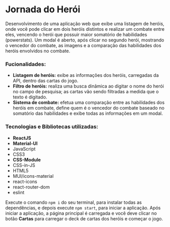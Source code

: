 # Jornada do Herói

Desenvolvimento de uma aplicação web que exibe uma listagem de heróis, onde você pode clicar em dois heróis distintos e realizar um combate entre eles, vencendo o herói que possuir maior somatório de habilidades (powerstats).
Um modal é aberto, após clicar no segundo herói, mostrando o vencedor do combate, as imagens e a comparação das habilidades dos heróis envolvidos no combate.

### Fucionalidades:
- __Listagem de heróis:__ exibe as informações dos heróis, carregadas da API, dentro das cartas do jogo.
- **Filtro de heróis:** realiza uma busca dinâmica ao digitar o nome do herói no campo de pesquisa; as cartas vão sendo filtradas a medida que o texto é digitado.
- __Sistema de combate:__ efetua uma comparação entre as habilidades dos heróis em combate, define quem é o vencedor do combate baseado no somatório das habilidades e exibe todas as informações em um modal.

### Tecnologias e Bibliotecas utilizadas:
- **ReactJS**
- __Material-UI__
- JavaScript
- CSS3
- __CSS-Module__
- CSS-in-JS
- HTML5
- MUI/icons-material
- react-icons
- react-router-dom
- eslint

Execute o comando `npm i` do seu terminal, para instalar todas as dependências, e depois execute `npm start`, para iniciar a aplicação.
Após iniciar a aplicação, a página principal é carregada e você deve clicar no botão **Cartas** para carregar o deck de cartas dos heróis e começar o jogo.
